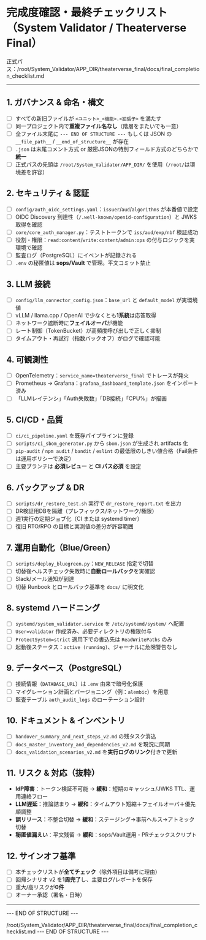 # 完成度確認・最終チェックリスト（System Validator / Theaterverse Final）

正式パス：/root/System_Validator/APP_DIR/theaterverse_final/docs/final_completion_checklist.md

---

## 1. ガバナンス & 命名・構文
- [ ] すべての新旧ファイルが `<ユニット>_<機能>.<拡張子>` を満たす
- [ ] 同一プロジェクト内で**重複ファイル名なし**（階層をまたいでも一意）
- [ ] 全ファイル末尾に `--- END OF STRUCTURE ---` もしくは JSON の `__file_path__` / `__end_of_structure__` が存在
- [ ] `.json` は末尾コメント方式 or 厳密JSONの特別フィールド方式のどちらかで**統一**
- [ ] 正式パスの先頭は `/root/System_Validator/APP_DIR/` を使用（`/root/`は環境差を許容）

## 2. セキュリティ & 認証
- [ ] `config/auth_oidc_settings.yaml`：`issuer`/`aud`/`algorithms` が本番値で設定
- [ ] OIDC Discovery 到達性（`/.well-known/openid-configuration`）と JWKS 取得を確認
- [ ] `core/core_auth_manager.py`：テストトークンで `iss/aud/exp/nbf` 検証成功
- [ ] 役割・権限：`read:content`/`write:content`/`admin:ops` の付与ロジックを実環境で確認
- [ ] 監査ログ（PostgreSQL）にイベントが記録される
- [ ] `.env` の秘匿値は **sops/Vault** で管理。平文コミット禁止

## 3. LLM 接続
- [ ] `config/llm_connector_config.json`：`base_url` と `default_model` が実環境値
- [ ] vLLM / llama.cpp / OpenAI で少なくとも**1系統**は応答取得
- [ ] ネットワーク遮断時に**フェイルオーバ**が機能
- [ ] レート制御（TokenBucket）が高頻度呼び出しで正しく抑制
- [ ] タイムアウト・再試行（指数バックオフ）がログで確認可能

## 4. 可観測性
- [ ] OpenTelemetry：`service_name=theaterverse_final` でトレースが発火
- [ ] Prometheus → Grafana：`grafana_dashboard_template.json` をインポート済み
- [ ] 「LLMレイテンシ」「Auth失敗数」「DB接続」「CPU%」が描画

## 5. CI/CD・品質
- [ ] `ci/ci_pipeline.yaml` を既存パイプラインに登録
- [ ] `scripts/ci_sbom_generator.py` から `sbom.json` が生成され artifacts 化
- [ ] `pip-audit` / `npm audit` / `bandit` / `eslint` の最低限のしきい値合格（Fail条件は運用ポリシーで決定）
- [ ] 主要ブランチは **必須レビュー** と **CI パス必須** を設定

## 6. バックアップ & DR
- [ ] `scripts/dr_restore_test.sh` 実行で `dr_restore_report.txt` を出力
- [ ] DR検証用DBを隔離（プレフィックス/ネットワーク/権限）
- [ ] 週1実行の定期ジョブ化（CI または systemd timer）
- [ ] 復旧 RTO/RPO の目標と実測値の差分が許容範囲

## 7. 運用自動化（Blue/Green）
- [ ] `scripts/deploy_bluegreen.py`：`NEW_RELEASE` 指定で切替
- [ ] 切替後ヘルスチェック失敗時に**自動ロールバック**を実確認
- [ ] Slack/メール通知が到達
- [ ] 切替 Runbook とロールバック基準を `docs/` に明文化

## 8. systemd ハードニング
- [ ] `systemd/system_validator.service` を `/etc/systemd/system/` へ配置
- [ ] `User=validator` 作成済み、必要ディレクトリの権限付与
- [ ] `ProtectSystem=strict` 適用下での書込先は `ReadWritePaths` のみ
- [ ] 起動後ステータス：`active (running)`、ジャーナルに危険警告なし

## 9. データベース（PostgreSQL）
- [ ] 接続情報（`DATABASE_URL`）は `.env` 由来で暗号化保護
- [ ] マイグレーション計画とバージョニング（例：`alembic`）を用意
- [ ] 監査テーブル `auth_audit_logs` のローテーション設計

## 10. ドキュメント & インベントリ
- [ ] `handover_summary_and_next_steps_v2.md` の残タスク消込
- [ ] `docs_master_inventory_and_dependencies_v2.md` を現況に同期
- [ ] `docs_validation_scenarios_v2.md` を**実行ログのリンク**付きで更新

## 11. リスク & 対応（抜粋）
- **IdP障害**：トークン検証不可能 → **緩和**：短期のキャッシュ/JWKS TTL、運用連絡フロー
- **LLM遅延**：推論詰まり → **緩和**：タイムアウト短縮＋フェイルオーバ＋優先順調整
- **誤リリース**：不整合切替 → **緩和**：ステージング→事前ヘルス→アトミック切替
- **秘匿値漏えい**：平文残留 → **緩和**：sops/Vault運用・PRチェックスクリプト

## 12. サインオフ基準
- [ ] 本チェックリストが**全てチェック**（除外項目は備考に理由）
- [ ] 回帰シナリオ v2 を**1周完了**し、主要ログ/レポートを保存
- [ ] 重大/高リスクが**0件**
- [ ] オーナー承認（署名・日時）

---

--- END OF STRUCTURE ---
<!-- /root/System_Validator/APP_DIR/theaterverse_final/docs/final_completion_checklist.md -->

/root/System_Validator/APP_DIR/theaterverse_final/docs/final_completion_checklist.md
--- END OF STRUCTURE ---
